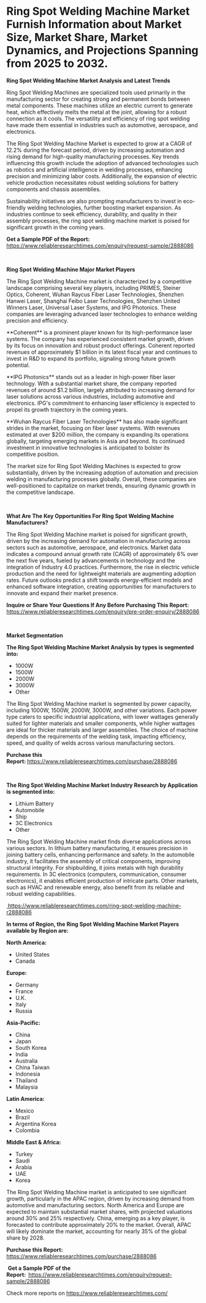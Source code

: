 <p><h1>Ring  Spot Welding Machine Market Furnish Information about Market Size, Market Share, Market Dynamics, and Projections Spanning from 2025 to 2032.</h1></p><p><strong>Ring  Spot Welding Machine Market Analysis and Latest Trends</strong></p>
<p><p>Ring Spot Welding Machines are specialized tools used primarily in the manufacturing sector for creating strong and permanent bonds between metal components. These machines utilize an electric current to generate heat, which effectively melts the metal at the joint, allowing for a robust connection as it cools. The versatility and efficiency of ring spot welding have made them essential in industries such as automotive, aerospace, and electronics.</p><p>The Ring Spot Welding Machine Market is expected to grow at a CAGR of 12.2% during the forecast period, driven by increasing automation and rising demand for high-quality manufacturing processes. Key trends influencing this growth include the adoption of advanced technologies such as robotics and artificial intelligence in welding processes, enhancing precision and minimizing labor costs. Additionally, the expansion of electric vehicle production necessitates robust welding solutions for battery components and chassis assemblies. </p><p>Sustainability initiatives are also prompting manufacturers to invest in eco-friendly welding technologies, further boosting market expansion. As industries continue to seek efficiency, durability, and quality in their assembly processes, the ring spot welding machine market is poised for significant growth in the coming years.</p></p>
<p><strong>Get a Sample PDF of the Report:&nbsp;</strong> <a href="https://www.reliableresearchtimes.com/enquiry/request-sample/2888086?utm_campaign=2464&utm_medium=2&utm_source=Github&utm_content=ia&utm_term=14032025&utm_id=ring-spot-welding-machine">https://www.reliableresearchtimes.com/enquiry/request-sample/2888086</a></p>
<p>&nbsp;</p>
<p><strong>Ring  Spot Welding Machine Major Market Players</strong></p>
<p><p>The Ring Spot Welding Machine market is characterized by a competitive landscape comprising several key players, including PRIMES, Steiner Optics, Coherent, Wuhan Raycus Fiber Laser Technologies, Shenzhen Hanwei Laser, Shanghai Feibo Laser Technologies, Shenzhen United Winners Laser, Universal Laser Systems, and IPG Photonics. These companies are leveraging advanced laser technologies to enhance welding precision and efficiency.</p><p>**Coherent** is a prominent player known for its high-performance laser systems. The company has experienced consistent market growth, driven by its focus on innovation and robust product offerings. Coherent reported revenues of approximately $1 billion in its latest fiscal year and continues to invest in R&D to expand its portfolio, signaling strong future growth potential.</p><p>**IPG Photonics** stands out as a leader in high-power fiber laser technology. With a substantial market share, the company reported revenues of around $1.2 billion, largely attributed to increasing demand for laser solutions across various industries, including automotive and electronics. IPG's commitment to enhancing laser efficiency is expected to propel its growth trajectory in the coming years.</p><p>**Wuhan Raycus Fiber Laser Technologies** has also made significant strides in the market, focusing on fiber laser systems. With revenues estimated at over $200 million, the company is expanding its operations globally, targeting emerging markets in Asia and beyond. Its continued investment in innovative technologies is anticipated to bolster its competitive position.</p><p>The market size for Ring Spot Welding Machines is expected to grow substantially, driven by the increasing adoption of automation and precision welding in manufacturing processes globally. Overall, these companies are well-positioned to capitalize on market trends, ensuring dynamic growth in the competitive landscape.</p></p>
<p>&nbsp;</p>
<p><strong>What Are The Key Opportunities For Ring  Spot Welding Machine Manufacturers?</strong></p>
<p><p>The Ring Spot Welding Machine market is poised for significant growth, driven by the increasing demand for automation in manufacturing across sectors such as automotive, aerospace, and electronics. Market data indicates a compound annual growth rate (CAGR) of approximately 6% over the next five years, fueled by advancements in technology and the integration of Industry 4.0 practices. Furthermore, the rise in electric vehicle production and the need for lightweight materials are augmenting adoption rates. Future outlooks predict a shift towards energy-efficient models and enhanced software integration, creating opportunities for manufacturers to innovate and expand their market presence.</p></p>
<p><strong>Inquire or Share Your Questions If Any Before Purchasing This Report:</strong> <a href="https://www.reliableresearchtimes.com/enquiry/pre-order-enquiry/2888086?utm_campaign=2464&utm_medium=2&utm_source=Github&utm_content=ia&utm_term=14032025&utm_id=ring-spot-welding-machine">https://www.reliableresearchtimes.com/enquiry/pre-order-enquiry/2888086</a></p>
<p>&nbsp;</p>
<p><strong>Market Segmentation</strong></p>
<p><strong>The Ring  Spot Welding Machine Market Analysis by types is segmented into:</strong></p>
<p><ul><li>1000W</li><li>1500W</li><li>2000W</li><li>3000W</li><li>Other</li></ul></p>
<p><p>The Ring Spot Welding Machine market is segmented by power capacity, including 1000W, 1500W, 2000W, 3000W, and other variations. Each power type caters to specific industrial applications, with lower wattages generally suited for lighter materials and smaller components, while higher wattages are ideal for thicker materials and larger assemblies. The choice of machine depends on the requirements of the welding task, impacting efficiency, speed, and quality of welds across various manufacturing sectors.</p></p>
<p><strong>Purchase this Report:&nbsp;</strong><a href="https://www.reliableresearchtimes.com/purchase/2888086?utm_campaign=2464&utm_medium=2&utm_source=Github&utm_content=ia&utm_term=14032025&utm_id=ring-spot-welding-machine">https://www.reliableresearchtimes.com/purchase/2888086</a></p>
<p>&nbsp;</p>
<p><strong>The Ring  Spot Welding Machine Market Industry Research by Application is segmented into:</strong></p>
<p><ul><li>Lithium Battery</li><li>Automobile</li><li>Ship</li><li>3C Electronics</li><li>Other</li></ul></p>
<p><p>The Ring Spot Welding Machine market finds diverse applications across various sectors. In lithium battery manufacturing, it ensures precision in joining battery cells, enhancing performance and safety. In the automobile industry, it facilitates the assembly of critical components, improving structural integrity. For shipbuilding, it joins metals with high durability requirements. In 3C electronics (computers, communication, consumer electronics), it enables efficient production of intricate parts. Other markets, such as HVAC and renewable energy, also benefit from its reliable and robust welding capabilities.</p></p>
<p><a href="https://www.reliableresearchtimes.com/ring-spot-welding-machine-r2888086?utm_campaign=2464&utm_medium=2&utm_source=Github&utm_content=ia&utm_term=14032025&utm_id=ring-spot-welding-machine">&nbsp;https://www.reliableresearchtimes.com/ring-spot-welding-machine-r2888086</a></p>
<p><strong>In terms of Region, the Ring  Spot Welding Machine Market Players available by Region are:</strong></p>
<p>
    <p> <strong> North America: </strong>
        <ul>
            <li>United States</li>
            <li>Canada</li>
        </ul>
        </p> 
    <p> <strong> Europe: </strong>
        <ul>
            <li>Germany</li>
            <li>France</li>
            <li>U.K.</li>
            <li>Italy</li>
            <li>Russia</li>
        </ul>
        </p> 
    <p> <strong> Asia-Pacific: </strong>
        <ul>
            <li>China</li>
            <li>Japan</li>
            <li>South Korea</li>
            <li>India</li>
            <li>Australia</li>
            <li>China Taiwan</li>
            <li>Indonesia</li>
            <li>Thailand</li>
            <li>Malaysia</li>
        </ul>
        </p> 
    <p> <strong> Latin America: </strong>
        <ul>
            <li>Mexico</li>
            <li>Brazil</li>
            <li>Argentina Korea</li>
            <li>Colombia</li>
        </ul>
        </p> 
    <p> <strong> Middle East & Africa: </strong>
        <ul>
            <li>Turkey</li>
            <li>Saudi</li>
            <li>Arabia</li>
            <li>UAE</li>
            <li>Korea</li>
        </ul>
    </p>
    </p>
<p><p>The Ring Spot Welding Machine market is anticipated to see significant growth, particularly in the APAC region, driven by increasing demand from automotive and manufacturing sectors. North America and Europe are expected to maintain substantial market shares, with projected valuations around 30% and 25% respectively. China, emerging as a key player, is forecasted to contribute approximately 20% to the market. Overall, APAC will likely dominate the market, accounting for nearly 35% of the global share by 2028.</p></p>
<p><strong>Purchase this Report: </strong><a href="https://www.reliableresearchtimes.com/purchase/2888086?utm_campaign=2464&utm_medium=2&utm_source=Github&utm_content=ia&utm_term=14032025&utm_id=ring-spot-welding-machine">https://www.reliableresearchtimes.com/purchase/2888086</a></p>
<p>&nbsp;<strong>Get a Sample PDF of the Report:&nbsp;&nbsp;</strong><a href="https://www.reliableresearchtimes.com/enquiry/request-sample/2888086?utm_campaign=2464&utm_medium=2&utm_source=Github&utm_content=ia&utm_term=14032025&utm_id=ring-spot-welding-machine">https://www.reliableresearchtimes.com/enquiry/request-sample/2888086</a></p>
<p><strong></strong></p>
<p>Check more reports on <a href="https://www.reliableresearchtimes.com/?utm_campaign=2464&utm_medium=2&utm_source=Github&utm_content=ia&utm_term=14032025&utm_id=ring-spot-welding-machine">https://www.reliableresearchtimes.com/</a></p>